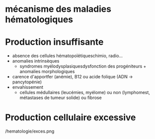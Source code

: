 # mécanisme des maladies hématologiques




# Production insuffisante


- absence des cellules hématopoïétiqueschimio, radio… 
- anomalies intrinsèques
    - syndromes myélodysplasiquesdysfonction des progéniteurs + anomalies morphologiques 
- carence d'apportfer (anémie), B12 ou acide folique (ADN -> pancytopénie) 
- envahissement 
    - cellules médullaires (leucémies, myélome) ou non (lymphomest, métastases de tumeur solide) ou fibrose 


# Production cellulaire excessive


 
/hematologie/exces.png


